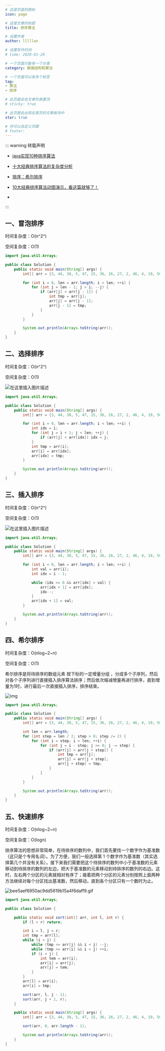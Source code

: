 ```yaml
---
# 这是页面的图标
icon: page

# 这是文章的标题
title: 排序算法

# 设置作者
author: lllllan

# 设置写作时间
# time: 2020-01-20

# 一个页面只能有一个分类
category: 数据结构和算法

# 一个页面可以有多个标签
tag:
- 算法
- 排序

# 此页面会在文章列表置顶
# sticky: true

# 此页面会出现在首页的文章板块中
star: true

# 你可以自定义页脚
# footer: 
---
```




::: warning 转载声明

- [java实现10种排序算法](https://blog.csdn.net/weixin_44531966/article/details/116464294)
- [十大经典排序算法的复杂度分析](https://blog.csdn.net/alzzw/article/details/98100378)

- [排序：希尔排序](https://www.jianshu.com/p/d730ae586cf3)
- [10大经典排序算法动图演示，看这篇就够了！](https://www.cnblogs.com/aishangJava/p/10092341.html)
- 

:::



## 一、冒泡排序

时间复杂度：O(n^2^)

空间复杂度：O(1)

```java
import java.util.Arrays;

public class Solution {
    public static void main(String[] args) {
        int[] arr = {3, 44, 38, 5, 47, 15, 36, 26, 27, 2, 46, 4, 19, 50, 48};

        for (int i = 0, len = arr.length; i < len; ++i) {
            for (int j = len - 1; j > i; --j) {
                if (arr[j] < arr[j - 1]) {
                    int tmp = arr[j];
                    arr[j] = arr[j - 1];
                    arr[j - 1] = tmp;
                }
            }
        }

        System.out.println(Arrays.toString(arr));
    }
}
```



## 二、选择排序

时间复杂度：O(n^2^)

空间复杂度：O(1)

![在这里插入图片描述](README.assets/20210506221249385.gif)

```java
import java.util.Arrays;

public class Solution {
    public static void main(String[] args) {
        int[] arr = {3, 44, 38, 5, 47, 15, 36, 26, 27, 2, 46, 4, 19, 50, 48};

        for (int i = 0, len = arr.length; i < len; ++i) {
            int idx = i;
            for (int j = i + 1; j < len; ++j) {
                if (arr[j] < arr[idx]) idx = j;
            }
            int tmp = arr[i];
            arr[i] = arr[idx];
            arr[idx] = tmp;
        }

        System.out.println(Arrays.toString(arr));
    }
}
```



## 三、插入排序

时间复杂度：O(n^2^)

空间复杂度：O(1)

![在这里插入图片描述](README.assets/2021050622130485.gif)

```java
import java.util.Arrays;

public class Solution {
    public static void main(String[] args) {
        int[] arr = {3, 44, 38, 5, 47, 15, 36, 26, 27, 2, 46, 4, 19, 50, 48};

        for (int i = 0, len = arr.length; i < len; ++i) {
            int val = arr[i];
            int idx = i - 1;

            while (idx >= 0 && arr[idx] > val) {
                arr[idx + 1] = arr[idx];
                idx--;
            }
            arr[idx + 1] = val;
        }

        System.out.println(Arrays.toString(arr));
    }
}
```



## 四、希尔排序

时间复杂度：O(nlog~2~n)

空间复杂度：O(1)

希尔排序是将待排序的数组元素 按下标的一定增量分组 ，分成多个子序列，然后对各个子序列进行直接插入排序算法排序；然后依次缩减增量再进行排序，直到增量为1时，进行最后一次直接插入排序，排序结束。

![img](README.assets/640.gif)

```java
import java.util.Arrays;

public class Solution {
    public static void main(String[] args) {
        int[] arr = {3, 44, 38, 5, 47, 15, 36, 26, 27, 2, 46, 4, 19, 50, 48};

        int len = arr.length;
        for (int step = len / 2; step > 0; step /= 2) {
            for (int i = step; i < len; ++i) {
                for (int j = i - step; j >= 0; j -= step) {
                    if (arr[j] > arr[j + step]) {
                        int tmp = arr[j];
                        arr[j] = arr[j + step];
                        arr[j + step] = tmp;
                    }
                }
            }
        }

        System.out.println(Arrays.toString(arr));
    }
}
```



## 五、快速排序

时间复杂度：O(nlog~2~n)

空间复杂度：O(logn)

排序算法的思想非常简单，在待排序的数列中，我们首先要找一个数字作为基准数（这只是个专用名词）。为了方便，我们一般选择第 1 个数字作为基准数（其实选择第几个并没有关系）。接下来我们需要把这个待排序的数列中小于基准数的元素移动到待排序的数列的左边，把大于基准数的元素移动到待排序的数列的右边。这时，左右两个分区的元素就相对有序了；接着把两个分区的元素分别按照上面两种方法继续对每个分区找出基准数，然后移动，直到各个分区只有一个数时为止。

![bee5aef6950ac9dd5619b15a4f6daff9.gif](README.assets/bee5aef6950ac9dd5619b15a4f6daff9.gif)

```java
import java.util.Arrays;

public class Solution {

    public static void sort(int[] arr, int l, int r) {
        if (l > r) return;

        int i = l, j = r;
        int tmp = arr[l];
        while (i < j) {
            while (tmp <= arr[j] && i < j) --j;
            while (tmp >= arr[i] && i < j) ++i;
            if (i < j) {
                int tem = arr[i];
                arr[i] = arr[j];
                arr[j] = tem;
            }
        }
        arr[l] = arr[i];
        arr[i] = tmp;

        sort(arr, l, j - 1);
        sort(arr, j + 1, r);
    }

    public static void main(String[] args) {
        int[] arr = {3, 44, 38, 5, 47, 15, 36, 26, 27, 2, 46, 4, 19, 50, 48};

        sort(arr, 0, arr.length - 1);

        System.out.println(Arrays.toString(arr));
    }
}
```

